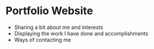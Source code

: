 # Portfolio Website 
- Sharing a bit about me and interests
- Displaying the work I have done and accomplishments
- Ways of contacting me